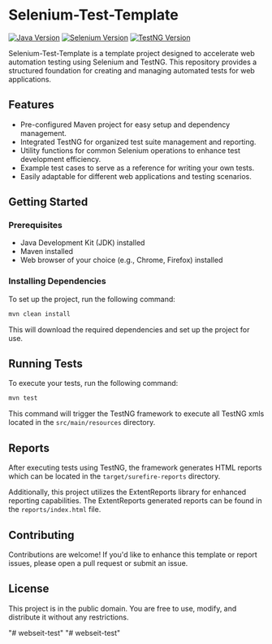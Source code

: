 
# Selenium-Test-Template

[![Java Version](https://img.shields.io/badge/Java-17-blue)](https://www.oracle.com/java/technologies/javase-downloads.html)
[![Selenium Version](https://img.shields.io/badge/Selenium-4.12.1-purple)](https://www.selenium.dev/downloads/)
[![TestNG Version](https://img.shields.io/badge/TestNG-7.8.0-orange)](https://testng.org/doc/)

Selenium-Test-Template is a template project designed to accelerate web automation testing using Selenium and TestNG. This repository provides a structured foundation for creating and managing automated tests for web applications.

## Features

- Pre-configured Maven project for easy setup and dependency management.
- Integrated TestNG for organized test suite management and reporting.
- Utility functions for common Selenium operations to enhance test development efficiency.
- Example test cases to serve as a reference for writing your own tests.
- Easily adaptable for different web applications and testing scenarios.

## Getting Started

### Prerequisites

- Java Development Kit (JDK) installed
- Maven installed
- Web browser of your choice (e.g., Chrome, Firefox) installed

### Installing Dependencies

To set up the project, run the following command:

```bash
mvn clean install
```

This will download the required dependencies and set up the project for use.

## Running Tests

To execute your tests, run the following command:

```bash
mvn test
```

This command will trigger the TestNG framework to execute all TestNG xmls located in the `src/main/resources` directory.


## Reports

After executing tests using TestNG, the framework generates HTML reports which can be located in the `target/surefire-reports` directory.

Additionally, this project utilizes the ExtentReports library for enhanced reporting capabilities. The ExtentReports generated reports can be found in the `reports/index.html` file.


## Contributing

Contributions are welcome! If you'd like to enhance this template or report issues, please open a pull request or submit an issue.

## License

This project is in the public domain. You are free to use, modify, and distribute it without any restrictions.

"# webseit-test" 
"# webseit-test" 
